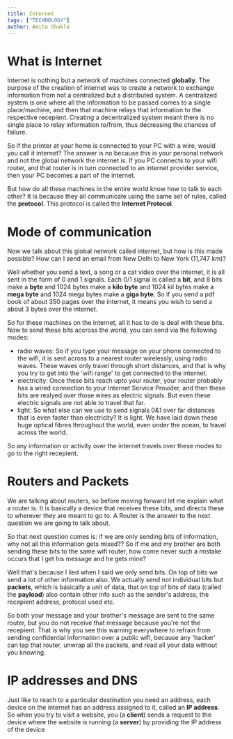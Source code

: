 ```yaml
---
title: Internet
tags: ["TECHNOLOGY"]
author: Amita Shukla
---
```


# What is Internet
Internet is nothing but a network of machines connected **globally**. The purpose of the creation of internet was to create a network to exchange information from not a centralized but a distributed system. A centralized system is one where all the information to be passed comes to a single place/machine, and then that machine relays that information to the respective recepient. Creating a decentralized system meant there is no single place to relay information to/from, thus decreasing the chances of failure.

So if the printer at your home is connected to your PC with a wire, would you call it internet? The answer is no because this is your personal network and not the global network the internet is. If you PC connects to your wifi router, and that router is in turn connected to an internet provider service, then your PC becomes a part of the internet. 

But how do all these machines in the entire world know how to talk to each other? It is because they all communicate using the same set of rules, called the **protocol**. This protocol is called the **Internet Protocol**. 

# Mode of communication
Now we talk about this global network called internet, but how is this made possible? How can I send an email from New Delhi to New York (11,747 km)? 

Well whether you send a text, a song or a cat video over the internet, it is all sent in the form of 0 and 1 signals. Each 0/1 signal is called a **bit**, and 8 bits make a **byte** and 1024 bytes make a **kilo byte** and 1024 kil bytes make a **mega byte** and 1024 mega bytes make a **giga byte**. So if you send a pdf book of about 350 pages over the internet, it means you wish to send a about 3 bytes over the internet.

So for these machines on the internet, all it has to do is deal with these bits. Now to send these bits accross the world, you can send via the following modes:

- radio waves: So if you type your message on your phone connected to the wifi, it is sent across to a nearest router wirelessly, using radio waves. These waves only travel through short distances, and that is why you try to get into the 'wifi range' to get connected to the internet.
- electricity: Once these bits reach upto your router, your router probably has a wired connection to your Internet Service Provider, and then these bits are realyed over those wires as electric signals. But even these electric signals are not able to travel that far.
- light: So what else can we use to send signals 0&1 over far distances that is even faster than electricity? It is light. We have laid down these huge optical fibres throughout the world, even under the ocean, to travel across the world.

So any information or activity over the internet travels over these modes to go to the right recepient.

# Routers and Packets
We are talking about routers, so before moving forward let me explain what a router is. It is basically a device that receives these bits, and directs these to wherever they are meant to go to. A Router is the answer to the next question we are going to talk about.

So that next question comes is: if we are only sending bits of information, why not all this information gets mixed?? So if me and my brother are both sending these bits to the same wifi router, how come never such a mistake occurs that I get his message and he gets mine?

Well that's because I lied when I said we only send bits. On top of bits we send a lot of other information also. We actually send not individual bits but **packets**, which is basically a unit of data, that on top of bits of data (called the **payload**) also contain other info such as  the sender's address, the recepient address, protocol used etc.

So both your message and your brother's message are sent to the same router, but you do not receive that message because you're not the recepient. That is why you see this warning everywhere to refrain from sending confidential information over a public wifi, because any 'hacker' can tap that router, unwrap all the packets, and read all your data without you knowing.

# IP addresses and DNS
Just like to reach to a particular destination you need an address, each device on the internet has an address assigned to it, called an **IP address**. So when you try to visit a website, you (a **client**) sends a request to the device where the website is running (a **server**) by providing the IP address of the device 
